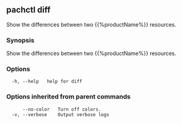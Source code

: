 ## pachctl diff

Show the differences between two {{%productName%}} resources.

### Synopsis

Show the differences between two {{%productName%}} resources.

### Options

```
  -h, --help   help for diff
```

### Options inherited from parent commands

```
      --no-color   Turn off colors.
  -v, --verbose    Output verbose logs
```

